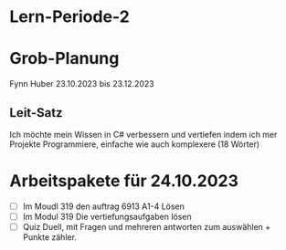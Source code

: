 # Lern-Periode-2

# Grob-Planung
Fynn Huber
23.10.2023 bis 23.12.2023

## Leit-Satz
Ich möchte mein Wissen in C# verbessern und vertiefen indem ich mer Projekte Programmiere, einfache wie auch komplexere (18 Wörter)

# Arbeitspakete für 24.10.2023
- [ ] Im Moudl 319 den auftrag 6913 A1-4 Lösen
- [ ] Im Modul 319 Die vertiefungsaufgaben lösen
- [ ] Quiz Duell, mit Fragen und mehreren antworten zum auswählen + Punkte zähler.
